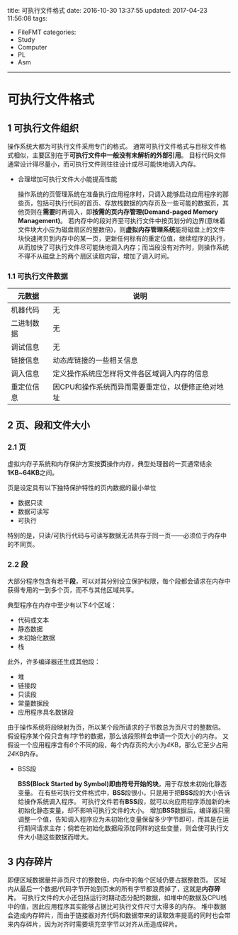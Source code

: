 title: 可执行文件格式
date: 2016-10-30 13:37:55
updated: 2017-04-23 11:56:08
tags:
- FileFMT
categories:
- Study
- Computer
- PL
- Asm
---
# 可执行文件格式

## 1 可执行文件组织

操作系统大都为可执行文件采用专门的格式。
通常可执行文件格式与目标文件格式相似，主要区别在于**可执行文件中一般没有未解析的外部引用**。
目标代码文件通常设计得尽量小，而可执行文件则往往设计成尽可能快地调入内存。

- 合理增加可执行文件大小能提高性能

    操作系统的页管理系统在准备执行应用程序时，只调入能够启动应用程序的那些页，包括可执行代码的首页、存放栈数据的内存页及一些可能的数据页，其他页则在**需要**时再调入，即**按需的页内存管理(Demand-paged Memory Management)**。
    若内存中的段对齐至可执行文件中按页划分的边界(意味着文件块大小应为磁盘扇区的整数倍)，则**虚拟内存管理系统**能将磁盘上的文件块快速拷贝到内存中的某一页，更新任何标有的重定位值，继续程序的执行，从而加快了可执行文件尽可能快地调入内存；而当段没有对齐时，则操作系统不得不从磁盘上的两个扇区读取内容，增加了调入时间。

### 1.1 可执行文件数据

|   元数据   |                        说明                       |
|------------|---------------------------------------------------|
| 机器代码   | 无                                                |
| 二进制数据 | 无                                                |
| 调试信息   | 无                                                |
| 链接信息   | 动态库链接的一些相关信息                          |
| 调入信息   | 定义操作系统应怎样将文件各区域调入内存的信息      |
| 重定位信息 | 因CPU和操作系统而异而需要重定位，以便修正绝对地址 |

## 2 页、段和文件大小

### 2.1 页

虚拟内存子系统和内存保护方案按**页**操作内存，典型处理器的一页通常结余**1KB**~**64KB**之间。

页是设定具有以下独特保护特性的页内数据的最小单位

- 数据只读
- 数据可读写
- 可执行

特别的是，只读/可执行代码与可读写数据无法共存于同一页——必须位于内存中的不同页。

### 2.2 段

大部分程序包含有若干**段**，可以对其分别设立保护权限，每个段都会请求在内存中获得专用的一到多个页，而不与其他区域共享。

典型程序在内存中至少有以下4个区域：

- 代码或文本
- 静态数据
- 未初始化数据
- 栈

此外，许多编译器还生成其他段：

- 堆
- 链接段
- 只读段
- 常量数据段
- 应用程序具名数据段

由于操作系统将段映射为页，所以某个段所请求的子节数总为页尺寸的整数倍。
假设程序某个段只含有*1*字节的数据，那么该段照样会申请一个页大小的内存。
又假设一个应用程序含有*6*个不同的段，每个内存页的大小为*4*KB，那么它至少占用*24*KB内存。

- BSS段

    **BSS(Block Started by Symbol)**即**由符号开始的块**，用于存放未初始化静态变量。
    在有些可执行文件格式中，**BSS**段很小，只是用于把**BSS**段的大小告诉给操作系统调入程序。
    可执行文件若有**BSS**段，就可以向应用程序添加新的未初始化静态变量，却不影响可执行文件的大小。
    增加**BSS**数据后，编译器只需调整一个值，告知调入程序应为未初始化变量保留多少字节即可，而其是在运行期间请求主存；倘若在初始化数据段添加同样的这些变量，则会使可执行文件大小随这些数据而增大。

## 3 内存碎片

即便区域数据量并非页尺寸的整数倍，内存中的每个区域仍要占据整数页。
区域内从最后一个数据/代码字节开始到页末的所有字节都浪费掉了，这就是**内存碎片**。
可执行文件的大小还包括运行时期动态分配的数据，如堆中的数据及CPU栈中的值，因此应用程序其实能够占据比可执行文件尺寸大得多的内存。
堆中数据会造成内存碎片，而由于链接器对齐代码和数据带来的读取效率提高的同时也会带来内存碎片，因为对齐时需要填充空字节以对齐从而造成碎片。